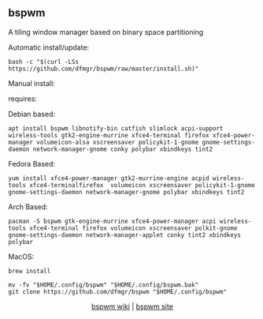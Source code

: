 ## bspwm  
  
A tiling window manager based on binary space partitioning  
  
Automatic install/update:

```shell
bash -c "$(curl -LSs https://github.com/dfmgr/bspwm/raw/master/install.sh)"
```

Manual install:
  
requires:

Debian based:

```shell
apt install bspwm libnotify-bin catfish slimlock acpi-support wireless-tools gtk2-engine-murrine xfce4-terminal firefox xfce4-power-manager volumeicon-alsa xscreensaver policykit-1-gnome gnome-settings-daemon network-manager-gnome conky polybar xbindkeys tint2
```  

Fedora Based:

```shell
yum install xfce4-power-manager gtk2-murrine-engine acpid wireless-tools xfce4-terminalfirefox  volumeicon xscreensaver policykit-1-gnome gnome-settings-daemon network-manager-gnome polybar xbindkeys tint2
```  

Arch Based:

```shell
pacman -S bspwm gtk-engine-murrine xfce4-power-manager acpi wireless-tools xfce4-terminal firefox volumeicon xscreensaver polkit-gnome gnome-settings-daemon network-manager-applet conky tint2 xbindkeys polybar
```  

MacOS:  

```shell
brew install
```
  
```shell
mv -fv "$HOME/.config/bspwm" "$HOME/.config/bspwm.bak"
git clone https://github.com/dfmgr/bspwm "$HOME/.config/bspwm"
```
  
<p align=center>
  <a href="https://wiki.archlinux.org/index.php/bspwm" target="_blank" rel="noopener noreferrer">bspwm wiki</a>  |  
  <a href="https://github.com/baskerville/bspwm" target="_blank" rel="noopener noreferrer">bspwm site</a>
</p>  
